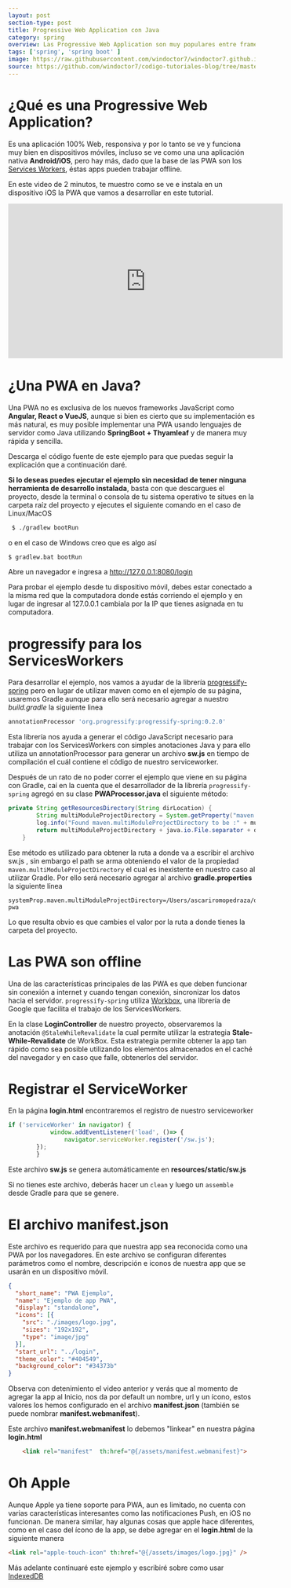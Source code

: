 ```yaml
---
layout: post
section-type: post
title: Progressive Web Application con Java
category: spring
overview: Las Progressive Web Application son muy populares entre frameworks JavaScript, sin embargo, esto no significa que en lenguajes de servidor tradicionales como Java no podamos implementar una PWA. En este tutorial te enseñaré como crear una PWA usando Spring Boot + Thyamleaf.
tags: ['spring', 'spring boot' ]
image: https://raw.githubusercontent.com/windoctor7/windoctor7.github.io/master/static/img/pwa.png
source: https://github.com/windoctor7/codigo-tutoriales-blog/tree/master/spring-pwa
---
```


# ¿Qué es una Progressive Web Application?

Es una aplicación 100% Web, responsiva y por lo tanto se ve y funciona muy bien en dispositivos móviles, incluso se ve como una  una aplicación nativa **Android/iOS**, pero hay más, dado que la base de las PWA son los [Services Workers](https://developers.google.com/web/fundamentals/primers/service-workers?hl=es), éstas apps pueden trabajar offline.

En este video de 2 minutos, te muestro como se ve e instala en un dispositivo iOS la PWA que vamos a desarrollar en este tutorial.

<center>
<iframe width="560" height="315" src="https://www.youtube.com/embed/VjA2BIMHJ9c" frameborder="0" allow="accelerometer; autoplay; encrypted-media; gyroscope; picture-in-picture" allowfullscreen></iframe>
</center>

# ¿Una PWA en Java?

Una PWA no es exclusiva de los nuevos frameworks JavaScript como **Angular, React o VueJS**, aunque si bien es cierto que su implementación es más natural, es muy posible implementar una PWA usando lenguajes de servidor como Java utilizando **SpringBoot + Thyamleaf** y de manera muy rápida y sencilla.

Descarga el código fuente de este ejemplo para que puedas seguir la explicación que a continuación daré.

**Si lo deseas puedes ejecutar el ejemplo sin necesidad de tener ninguna herramienta de desarrollo instalada**, basta
con que descargues el proyecto, desde la terminal o consola de tu sistema operativo te situes en la carpeta raíz del proyecto y ejecutes el siguiente comando en el caso de Linux/MacOS

```bash
 $ ./gradlew bootRun
 ```
 
 o en el caso de Windows creo que es algo así
 
 ```bash
 $ gradlew.bat bootRun
 ```
 
Abre un navegador e ingresa a http://127.0.0.1:8080/login

Para probar el ejemplo desde tu dispositivo móvil, debes estar conectado a la misma red que la computadora donde estás corriendo el ejemplo y en lugar de ingresar al 127.0.0.1 cambiala por la IP que tienes asignada en tu computadora.

# progressify para los ServicesWorkers

Para desarrollar el ejemplo, nos vamos a ayudar de la librería [progressify-spring](https://github.com/navkm/progressify-spring) pero en lugar de utilizar maven como en el ejemplo de su página, usaremos Gradle aunque para ello será necesario agregar a nuestro *build.gradle* la siguiente linea

```groovy
annotationProcessor 'org.progressify:progressify-spring:0.2.0'
```

Esta librería nos ayuda a generar el código JavaScript necesario para trabajar con los ServicesWorkers con simples anotaciones Java y para ello utiliza un annotationProcessor para generar un archivo **sw.js** en tiempo de compilación el cuál contiene el código de nuestro serviceworker.

Después de un rato de no poder correr el ejemplo que viene en su página con Gradle, caí en la cuenta que el desarrollador de la librería ``progressify-spring`` agregó en su clase **PWAProcessor.java** el siguiente método:

```java
private String getResourcesDirectory(String dirLocation) {
        String multiModuleProjectDirectory = System.getProperty("maven.multiModuleProjectDirectory");
        log.info("Found maven.multiModuleProjectDirectory to be :" + multiModuleProjectDirectory);
        return multiModuleProjectDirectory + java.io.File.separator + dirLocation;
    }
```

Ese método es utilizado para obtener la ruta a donde va a escribir el archivo sw.js , sin embargo el path se arma obteniendo el valor de la propiedad ``maven.multiModuleProjectDirectory`` el cual es inexistente en nuestro caso al utilizar Gradle. Por ello será necesario agregar al archivo **gradle.properties** la siguiente línea

```properties
systemProp.maven.multiModuleProjectDirectory=/Users/ascariromopedraza/demo-pwa
```

Lo que resulta obvio es que cambies el valor por la ruta a donde tienes la carpeta del proyecto.

# Las PWA son offline

Una de las características principales de las PWA es que deben funcionar sin conexión a internet y cuando tengan conexión, sincronizar los datos hacia el servidor. ``progressify-spring`` utiliza [Workbox](https://developers.google.com/web/tools/workbox/modules/workbox-strategies), una librería de Google que facilita el trabajo de los ServicesWorkers.

En la clase **LoginController** de nuestro proyecto, observaremos la anotación ``@StaleWhileRevalidate`` la cual permite utilizar la estrategia **Stale-While-Revalidate** de WorkBox. Esta estrategia permite obtener la app tan rápido como sea posible utilizando los elementos almacenados en el caché del navegador y en caso que falle, obtenerlos del servidor.

# Registrar el ServiceWorker

En la página **login.html** encontraremos el registro de nuestro serviceworker

```javascript
if ('serviceWorker' in navigator) {
            window.addEventListener('load', ()=> {
                navigator.serviceWorker.register('/sw.js');
        });
        }
```

Este archivo **sw.js** se genera automáticamente en **resources/static/sw.js** 

Si no tienes este archivo, deberás hacer un ``clean`` y luego un ``assemble`` desde Gradle para que se genere.

# El archivo manifest.json

Este archivo es requerido para que nuestra app sea reconocida como una PWA por los navegadores. En este archivo se configuran diferentes parámetros como el nombre, descripción e iconos de nuestra app que se usarán en un dispositivo móvil.

```json
{
  "short_name": "PWA Ejemplo",
  "name": "Ejemplo de app PWA",
  "display": "standalone",
  "icons": [{
    "src": "./images/logo.jpg",
    "sizes": "192x192",
    "type": "image/jpg"
  }],
  "start_url": "../login",
  "theme_color": "#404549",
  "background_color": "#34373b"
}
```

Observa con detenimiento el video anterior y verás que al momento de agregar la app al Inicio, nos da por default un nombre, url y un ícono, estos valores los hemos configurado en el archivo **manifest.json** (también se puede nombrar **manifest.webmanifest**).

Este archivo **manifest.webmanifest** lo debemos "linkear" en nuestra página **login.html**
    
```html    
    <link rel="manifest"  th:href="@{/assets/manifest.webmanifest}">
```
    
# Oh Apple
Aunque Apple ya tiene soporte para PWA, aun es limitado, no cuenta con varias características interesantes como las notificaciones Push, en iOS no funcionan. De manera similar, hay algunas cosas que apple hace diferentes, como en el caso del ícono de la app, se debe agregar en el **login.html** de la siguiente manera

```html
<link rel="apple-touch-icon" th:href="@{/assets/images/logo.jpg}" />
````

Más adelante continuaré este ejemplo y escribiré sobre como usar [IndexedDB](https://developer.mozilla.org/es/docs/Web/API/IndexedDB_API/Usando_IndexedDB)
